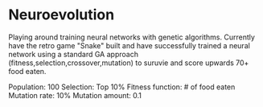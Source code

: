 # Neuroevolution
Playing around training neural networks with genetic algorithms. Currently have the retro game "Snake" built and have successfully trained a neural network using a standard GA approach (fitness,selection,crossover,mutation) to suruvie and score upwards 70+ food eaten.

Population: 100
Selection: Top 10%
Fitness function: # of food eaten
Mutation rate: 10%
Mutation amount: 0.1
